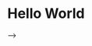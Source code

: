 # Hello World
<!-- 👯 I’m looking to internship<br>🌱 I’m currently learning ReactJs<br>💬 Ask me about -->


<!-- ## 🌐 Socials:
[![Instagram](https://img.shields.io/badge/Instagram-%23E4405F.svg?logo=Instagram&logoColor=white)](https://instagram.com/dededemahendra) [![LinkedIn](https://img.shields.io/badge/LinkedIn-%230077B5.svg?logo=linkedin&logoColor=white)](https://linkedin.com/in/dededemahendra) [![Twitter](https://img.shields.io/badge/Twitter-%231DA1F2.svg?logo=Twitter&logoColor=white)](https://twitter.com/dededemahendra) 

# 💻 Tech Stack:
![JavaScript](https://img.shields.io/badge/javascript-%23323330.svg?style=for-the-badge&logo=javascript&logoColor=%23F7DF1E)  ![Next JS](https://img.shields.io/badge/Next-black?style=for-the-badge&logo=next.js&logoColor=white) ![React](https://img.shields.io/badge/react-%2320232a.svg?style=for-the-badge&logo=react&logoColor=%2361DAFB) ![TailwindCSS](https://img.shields.io/badge/tailwindcss-%2338B2AC.svg?style=for-the-badge&logo=tailwind-css&logoColor=white) -->
<!-- # 📊 GitHub Stats:
![](https://github-readme-stats.vercel.app/api?username=dededemahendra&theme=dark&hide_border=false&include_all_commits=false&count_private=false)<br/>
![](https://github-readme-streak-stats.herokuapp.com/?user=dededemahendra&theme=dark&hide_border=false)<br/>
![](https://github-readme-stats.vercel.app/api/top-langs/?username=dededemahendra&theme=dark&hide_border=false&include_all_commits=false&count_private=false&layout=compact)

### ✍️ Random Dev Quote
![](https://quotes-github-readme.vercel.app/api?type=horizontal&theme=radical)

<!-- Proudly created with GPRM ( https://gprm.itsvg.in ) --> -->
